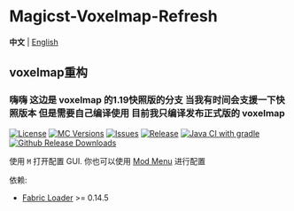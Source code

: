 # Magicst-Voxelmap-Refresh
**中文** | [English](./README_EN.md)
## voxelmap重构

### 嗨嗨 这边是 voxelmap 的1.19快照版的分支 当我有时间会支援一下快照版本 但是需要自己编译使用 目前我只编译发布正式版的 voxelmap

[![License](https://img.shields.io/github/license/MagicstMagoo/Magicst-Voxelmap-Refresh?style=flat-square)](https://www.gnu.org/licenses/gpl-3.0.en.html)
[![MC Versions](https://img.shields.io/badge/For%20MC-22w19a%20-red?style=flat-square)](https://io.magicst.cn/bucket)
[![Issues](https://img.shields.io/github/issues/MagicstMagoo/Magicst-Voxelmap-Refresh?style=flat-square)](https://github.com/MagicstMagoo/Magicst-Voxelmap-Refresh/issues)
[![Release](https://img.shields.io/badge/release-1.18.2--build%2Bdev.5-blue?style=flat-square)](https://github.com/MagicstMagoo/Magicst-Voxelmap-Refresh/releases/tag/Release)
[![Java CI with gradle](https://img.shields.io/github/workflow/status/MagicstMagoo/Magicst-Voxelmap-Refresh/build?label=Build&style=flat-square)](https://github.com/MagicstMagoo/Magicst-Voxelmap-Refresh/.github/workflows/build.yml)
[![Github Release Downloads](https://img.shields.io/github/downloads/MagicstMagoo/Magicst-Voxelmap-Refresh/total?label=Github%20Release%20Downloads&style=flat-square)](https://github.com/MagicstMagoo/Magicst-Voxelmap-Refresh/releases)


使用 `M` 打开配置 GUI. 你也可以使用 [Mod Menu](https://www.curseforge.com/minecraft/mc-mods/modmenu) 进行配置


 
依赖:

- [Fabric Loader](https://fabricmc.net/use/) >= 0.14.5


